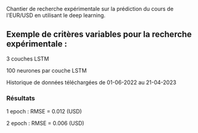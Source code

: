 
Chantier de recherche expérimentale sur la prédiction du cours de l'EUR/USD en utilisant le deep learning.

## Exemple de critères variables pour la recherche expérimentale :

3 couches LSTM

100 neurones par couche LSTM

Historique de données téléchargées de 01-06-2022 au 21-04-2023

### Résultats

1 epoch : RMSE = 0.012 (USD)

2 epoch : RMSE = 0.006 (USD)

